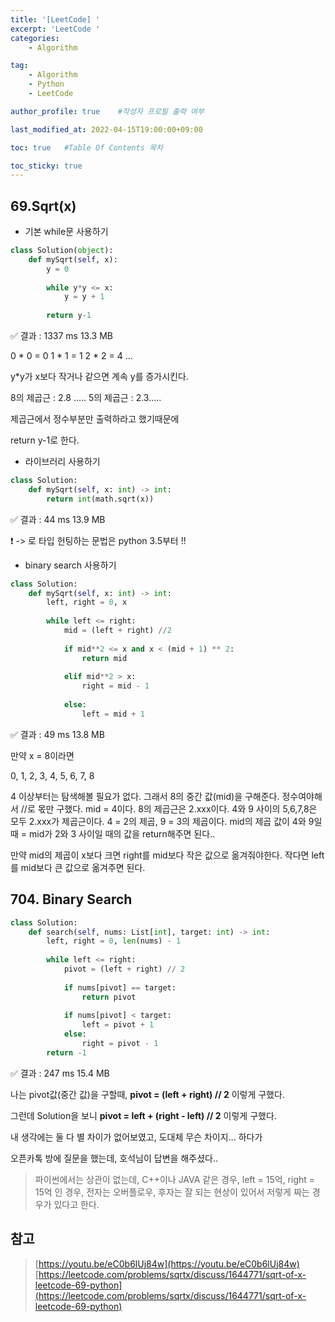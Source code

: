 ```yaml
---
title: '[LeetCode] ' 
excerpt: 'LeetCode '
categories:
    - Algorithm

tag:
    - Algorithm
    - Python
    - LeetCode

author_profile: true    #작성자 프로필 출력 여부

last_modified_at: 2022-04-15T19:00:00+09:00

toc: true   #Table Of Contents 목차 

toc_sticky: true
---
```



## 69.Sqrt(x)

- 기본 while문 사용하기 
  
```python
class Solution(object):
    def mySqrt(self, x):
        y = 0
        
        while y*y <= x:
            y = y + 1
            
        return y-1
```
✅ 결과 : 1337 ms	13.3 MB	

0 * 0 = 0
1 * 1 = 1
2 * 2 = 4 ...

y*y가 x보다 작거나 같으면 계속 y를 증가시킨다. 

8의 제곱근 : 2.8 .....
5의 제곱근 : 2.3.....

제곱근에서 정수부분만 출력하라고 했기때문에 

return y-1로 한다.


- 라이브러리 사용하기

```python
class Solution:
    def mySqrt(self, x: int) -> int:
        return int(math.sqrt(x))
```

✅ 결과 : 44 ms	13.9 MB

❗️ -> 로 타입 헌팅하는 문법은 python 3.5부터 !! 

- binary search 사용하기 

```python
class Solution:
    def mySqrt(self, x: int) -> int:
        left, right = 0, x
        
        while left <= right:
            mid = (left + right) //2
            
            if mid**2 <= x and x < (mid + 1) ** 2:
                return mid
            
            elif mid**2 > x:
                right = mid - 1
                
            else:
                left = mid + 1
```

✅ 결과 : 49 ms	13.8 MB

만약 x = 8이라면

0, 1, 2, 3, 4, 5, 6, 7, 8

4 이상부터는 탐색해볼 필요가 없다. 그래서 8의 중간 값(mid)을 구해준다. 정수여야해서 //로 몫만 구했다. mid = 4이다. 8의 제곱근은 2.xxx이다. 4와 9 사이의 5,6,7,8은 모두 2.xxx가 제곱근이다. 4 = 2의 제곱, 9 = 3의 제곱이다. mid의 제곱 값이 4와 9일 때 = mid가 2와 3 사이일 때의 값을 return해주면 된다..

만약 mid의 제곱이 x보다 크면 right를 mid보다 작은 값으로 옮겨줘야한다. 작다면 left를 mid보다 큰 값으로 옮겨주면 된다. 


## 704. Binary Search

```python
class Solution:
    def search(self, nums: List[int], target: int) -> int:
        left, right = 0, len(nums) - 1
        
        while left <= right:
            pivot = (left + right) // 2
            
            if nums[pivot] == target:
                return pivot
            
            if nums[pivot] < target:
                left = pivot + 1
            else:
                right = pivot - 1
        return -1
```

✅ 결과 : 247 ms  15.4 MB

나는 pivot값(중간 값)을 구할때, **pivot = (left + right) // 2** 이렇게 구했다. 

그런데 Solution을 보니 **pivot = left + (right - left) // 2** 이렇게 구했다. 

내 생각에는 둘 다 별 차이가 없어보였고, 도대체 무슨 차이지... 하다가 

오픈카톡 방에 질문을 했는데, 
호석님이 답변을 해주셨다..

> 파이썬에서는 상관이 없는데,
> C++이나 JAVA 같은 경우, left = 15억, right = 15억 인 경우,
> 전자는 오버플로우, 후자는 잘 되는 현상이 있어서 저렇게 짜는 경우가 있다고 한다.



## 참고

> [https://youtu.be/eC0b6lUj84w](https://youtu.be/eC0b6lUj84w)
> [https://leetcode.com/problems/sqrtx/discuss/1644771/sqrt-of-x-leetcode-69-python](https://leetcode.com/problems/sqrtx/discuss/1644771/sqrt-of-x-leetcode-69-python)